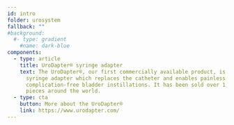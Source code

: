 ```yaml
---
id: intro
folder: urosystem
fallback: ""
#background:
  #- type: gradient
    #name: dark-blue
components:
  - type: article
    title: UroDapter® syringe adapter
    text: The UroDapter®, our first commercially available product, is a urological
      syringe adapter which replaces the catheter and enables painless and
      complication-free bladder instillations. It has been sold over 1,000,000
      pieces around the world.
  - type: cta
    button: More about the UroDapter®
    link: https://www.urodapter.com/
---
```

